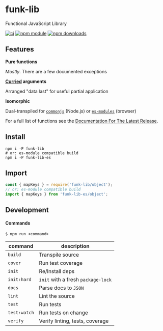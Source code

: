# funk-lib

Functional JavaScript Library

[![ci](https://img.shields.io/circleci/project/github/colbydauph/funk-lib/master.svg)](https://circleci.com/gh/colbydauph/funk-lib/tree/master)
[![npm module](https://badge.fury.io/js/funk-lib.svg)](https://www.npmjs.org/package/funk-lib)
[![npm downloads](https://img.shields.io/npm/dw/funk-lib.svg)](https://www.npmjs.org/package/funk-lib)

## Features

**Pure functions**

*Mostly*. There are a few documented exceptions


**[Curried](https://ramdajs.com/docs/#curry) arguments**

Arranged "data last" for useful partial application


**Isomorphic**

Dual-transpiled for [`commonjs`](https://www.npmjs.com/package/funk-lib) (Node.js) or [`es-modules`](https://www.npmjs.com/package/funk-lib-es) (browser)


For a full list of functions see the [Documentation For The Latest Release](https://funk-lib.com).


## Install
```shell
npm i -P funk-lib
# or: es-module compatible build
npm i -P funk-lib-es
```

## Import
```javascript
const { mapKeys } = require('funk-lib/object');
// or: es-module compatible build
import { mapKeys } from 'funk-lib-es/object';
```


## Development

#### Commands

`$ npm run <command>`

| command      | description   |
|--------------|---------------|
| `build`      | Transpile source |
| `cover`      | Run test coverage |
| `init`       | Re/Install deps |
| `init:hard`  | `init` with a fresh `package-lock` |
| `docs`       | Parse docs to `JSON` |
| `lint`       | Lint the source |
| `test`       | Run tests |
| `test:watch` | Run tests on change |
| `verify`     | Verify linting, tests, coverage |